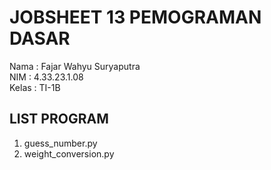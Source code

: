 # JOBSHEET 13 PEMOGRAMAN DASAR

Nama    : Fajar Wahyu Suryaputra  
NIM     : 4.33.23.1.08  
Kelas   : TI-1B  

## LIST PROGRAM
1. guess_number.py
2. weight_conversion.py